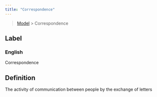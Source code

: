 ```yaml
---
title: "Correspondence"
---
```


> [Model](../../) > Correspondence

## Label

### English
Correspondence


## Definition
The activity of communication between people by the exchange of letters 


    
